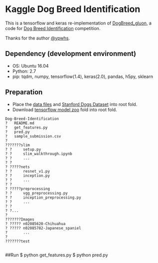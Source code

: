 # Kaggle Dog Breed Identification

This is a tensorflow and keras re-implementation of [DogBreed_gluon](https://github.com/ypwhs/DogBreed_gluon), a code for [Dog Breed Identification](https://www.kaggle.com/c/dog-breed-identification) competition. 

Thanks for the author [@ypwhs](https://github.com/ypwhs).

## Dependency (development environment)

- OS: Ubuntu 16.04
- Python: 2.7
- pip: tqdm, numpy, tensorflow(1.4), keras(2.0), pandas, h5py, sklearn 

## Preparation

- Place the [data files](https://www.kaggle.com/c/dog-breed-identification/data) and [Stanford Dogs Dataset](http://vision.stanford.edu/aditya86/ImageNetDogs/) into root fold.  
- Download [tensorflow model zoo](https://github.com/tensorflow/models/tree/master/research/slim) fold into root fold.





```
Dog-Breed-Identification
?   README.md
?   get_features.py
?   pred.py
?   sample_submission.csv
?
???????slim
? ?     setup.py
? ?     slim_walkthrough.ipynb
? ?     ...
? ?
? ?????nets
? ?     resnet_v1.py
? ?     inception.py
? ?     ...
? ?
? ?????preprocessing
? ?     vgg_preprocessing.py
? ?     inception_preprocessing.py
? ?     ...
? ?
? ?...
?
???????Images
? ????? n02085620-Chihuahua
? ????? n02085782-Japanese_spaniel
?       ...
?
???????test


```

##Run
    $ python get_features.py
    $ python pred.py
